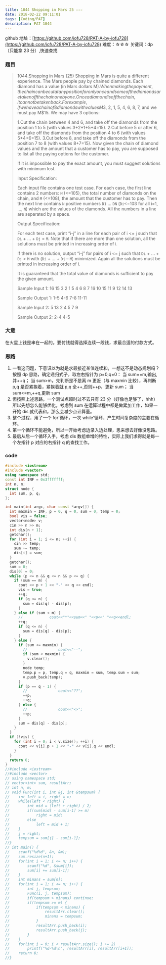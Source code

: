 ```yaml
---
title: 1044 Shopping in Mars 25 ☆☆☆
date: 2018-02-22 09:11:01
tags: [Coding/PAT]
description: PAT 1044
---
```


github 地址：[https://github.com/iofu728/PAT-A-by-iofu728](https://github.com/iofu728/PAT-A-by-iofu728)
难度：☆☆☆
关键词：dp（只能拿 23 分）,快速查找

### 题目

> 1044.Shopping in Mars (25)
> Shopping in Mars is quite a different experience. The Mars people pay by chained diamonds. Each diamond has a value (in Mars dollars M$). When making the payment, the chain can be cut at any position for only once and some of the diamonds are taken off the chain one by one. Once a diamond is off the chain, it cannot be taken back. For example, if we have a chain of 8 diamonds with values M$3, 2, 1, 5, 4, 6, 8, 7, and we must pay M\$15. We may have 3 options:
>
> 1.Cut the chain between 4 and 6, and take off the diamonds from the position 1 to 5 (with values 3+2+1+5+4=15).
> 2.Cut before 5 or after 6, and take off the diamonds from the position 4 to 6 (with values 5+4+6=15).
> 3.Cut before 8, and take off the diamonds from the position 7 to 8 (with values 8+7=15).
> Now given the chain of diamond values and the amount that a customer has to pay, you are supposed to list all the paying options for the customer.
>
> If it is impossible to pay the exact amount, you must suggest solutions with minimum lost.
>
> Input Specification:
>
> Each input file contains one test case. For each case, the first line contains 2 numbers: `N` (<=105), the total number of diamonds on the chain, and `M` (<=108), the amount that the customer has to pay. Then the next line contains `N` positive numbers `D1` … `DN` (`Di`<=103 for all i=1, …, `N`) which are the values of the diamonds. All the numbers in a line are separated by a space.
>
> Output Specification:
>
> For each test case, print “i-j” in a line for each pair of i <= j such that `Di` + … + `Dj` = `M`. Note that if there are more than one solution, all the solutions must be printed in increasing order of i.
>
> If there is no solution, output “i-j” for pairs of i <= j such that `Di` + … + `Dj` > `M` with (`Di` + … + `Dj` – `M`) minimized. Again all the solutions must be printed in increasing order of i.
>
> It is guaranteed that the total value of diamonds is sufficient to pay the given amount.
>
> Sample Input 1:
> 16 15
> 3 2 1 5 4 6 8 7 16 10 15 11 9 12 14 13
>
> Sample Output 1:
> 1-5
> 4-6
> 7-8
> 11-11
>
> Sample Input 2:
> 5 13
> 2 4 5 7 9
>
> Sample Output 2:
> 2-4
> 4-5

### 大意

在火星上钱是串在一起的，要付钱就得选择连续一段钱，求最合适的付款方式。

### 思路

1. 一看这问题，下意识以为就是求最接近某值连续和，一想这不是动态规划吗？
   按照 dp 思路，确定递归式子，取左右指针为 p=0,q=0：
   当 sum==m,输出,并++q；
   当 sum>m，先判断是不是离 m 更近（与 maxmin 比较），再判断 p,q 是否紧挨着，紧挨着就 p,q 全++,否则++p，更新 sum；
   当 sum<=m,++q,更新 sum
2. 但按照上述思路，一个测试点超时过不去只有 23 分（好像也足够了，hhh）
   所以先想怎么能够优化，考虑到 sum 在运算过程中都是做累加工作，如果一开始 dis 就代表和，那么会减少点计算量。
3. 整个过程，用了一个 for'循环，一次 while’循环，产生时间复杂度的主要在循环。
4. 第一个循环不能避免，所以一开始考虑边录入边处理，思来想去好像没思路。
5. 最后从后一个循环入手，考虑 dis 数组单增的特性，实际上我们求得就是每一个左指针 p 对应的右指针 q 的查找工作。

### code

```cpp
#include <iostream>
#include <vector>
using namespace std;
const int INF = 0x3fffffff;
int n, m;
struct node {
  int sum, p, q;
};

int main(int argc, char const *argv[]) {
  int maxmin = INF, p = 0, q = 0, sum = 0, temp = 0;
  bool vis = false;
  vector<node> v;
  cin >> n >> m;
  int dis[n + 1];
  getchar();
  for (int i = 1; i <= n; ++i) {
    cin >> temp;
    sum += temp;
    dis[i] = sum;
  }
  getchar();
  sum = 0;
  dis[0] = 0;
  while (p <= n && q <= n && p <= q) {
    if (sum == m) {
      cout << p + 1 << "-" << q << endl;
      vis = true;
      ++q;
      if (q <= n) {
        sum = dis[q] - dis[p];
      }
    } else if (sum < m) {
      //            cout<<"*"<<sum<<" "<<p<<" "<<q<<endl;
      ++q;
      if (q <= n) {
        sum = dis[q] - dis[p];
      }
    } else {
      if (sum <= maxmin) {
        //              cout<<"--";
        if (sum < maxmin) {
          v.clear();
        }
        node temp;
        temp.p = p, temp.q = q, maxmin = sum, temp.sum = sum;
        v.push_back(temp);
      }
      if (p == q - 1) {
        //              cout<<"??";
        ++p;
        ++q;
      } else {
        //              cout<<"<>";
        ++p;
      }
      sum = dis[q] - dis[p];
    }
  }
  if (!vis) {
    for (int i = 0; i < v.size(); ++i) {
      cout << v[i].p + 1 << "-" << v[i].q << endl;
    }
  }
  return 0;
}
//#include <iostream>
//#include <vector>
// using namespace std;
// vector<int> sum, resultArr;
// int n, m;
// void Func(int i, int &j, int &tempsum) {
//    int left = i, right = n;
//    while(left < right) {
//        int mid = (left + right) / 2;
//        if(sum[mid] - sum[i-1] >= m)
//            right = mid;
//        else
//            left = mid + 1;
//    }
//    j = right;
//    tempsum = sum[j] - sum[i-1];
//}
// int main() {
//    scanf("%d%d", &n, &m);
//    sum.resize(n+1);
//    for(int i = 1; i <= n; i++) {
//        scanf("%d", &sum[i]);
//        sum[i] += sum[i-1];
//    }
//    int minans = sum[n];
//    for(int i = 1; i <= n; i++) {
//        int j, tempsum;
//        Func(i, j, tempsum);
//        if(tempsum > minans) continue;
//        if(tempsum >= m) {
//            if(tempsum < minans) {
//                resultArr.clear();
//                minans = tempsum;
//            }
//            resultArr.push_back(i);
//            resultArr.push_back(j);
//        }
//    }
//    for(int i = 0; i < resultArr.size(); i += 2)
//        printf("%d-%d\n", resultArr[i], resultArr[i+1]);
//    return 0;
//}

```
